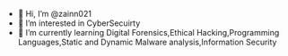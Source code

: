 - 👋 Hi, I’m @zainn021
- 👀 I’m interested in CyberSecuirty
- 🌱 I’m currently learning Digital Forensics,Ethical Hacking,Programming Languages,Static and Dynamic Malware analysis,Information Security

